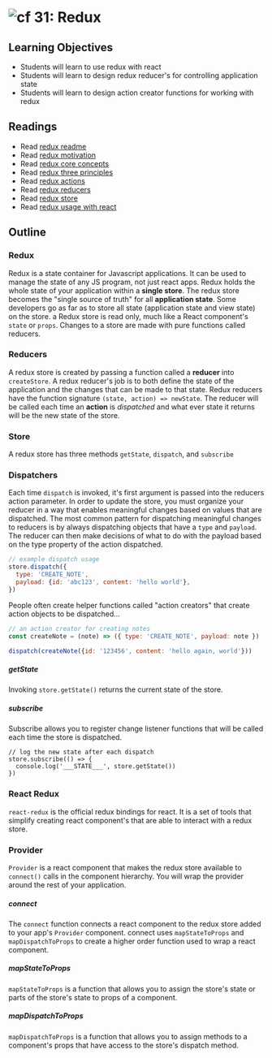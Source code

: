 ![cf](http://i.imgur.com/7v5ASc8.png) 31: Redux
===

## Learning Objectives
* Students will learn to use redux with react
* Students will learn to design redux reducer's for controlling application state
* Students will learn to design action creator functions for working with redux

## Readings
* Read [redux readme](http://redux.js.org/)
* Read [redux motivation](http://redux.js.org/docs/introduction/Motivation.html)
* Read [redux core concepts](http://redux.js.org/docs/introduction/CoreConcepts.html)
* Read [redux three principles](http://redux.js.org/docs/introduction/ThreePrinciples.html)
* Read [redux actions](http://redux.js.org/docs/basics/Actions.html)
* Read [redux reducers](http://redux.js.org/docs/basics/Reducers.html)
* Read [redux store](http://redux.js.org/docs/basics/Store.html)
* Read [redux usage with react](http://redux.js.org/docs/basics/UsageWithReact.html)

## Outline

### Redux
Redux is a state container for Javascript applications. It can be used to manage the state of any JS program, not just react apps. Redux holds the whole state of your application within a **single store**. The redux store becomes the "single source of truth" for all **application state**. Some developers go as far as to store all state (application state and view state) on the store. a Redux store is read only, much like a React component's `state` or `props`. Changes to a store are made with pure functions called reducers.

### Reducers
A redux store is created by passing a function called a **reducer** into `createStore`. A redux reducer's job is to both define the state of the application and the changes that can be made to that state. Redux reducers have the function signature `(state, action) => newState`. The reducer will be called each time an **action** is _dispatched_ and what ever state it returns will be the new state of the store.

### Store
A redux store has three methods `getState`, `dispatch`, and `subscribe`

### Dispatchers
Each time `dispatch` is invoked, it's first argument is passed into the reducers action parameter. In order to update the store, you must organize your reducer in a way that enables meaningful changes based on values that are dispatched. The most common pattern for dispatching meaningful changes to reducers is by always dispatching objects that have a `type` and `payload`. The reducer can then make decisions of what to do with the payload based on the type property of the action dispatched.  

``` javascript
// example dispatch usage
store.dispatch({
  type: 'CREATE_NOTE',
  payload: {id: 'abc123', content: 'hello world'},
})
```
People often create helper functions called "action creators" that create action objects to be dispatched...  
``` javascript
// an action creator for creating notes
const createNote = (note) => ({ type: 'CREATE_NOTE', payload: note })

dispatch(createNote({id: '123456', content: 'hello again, world'}))
```

##### getState
Invoking `store.getState()` returns the current state of the store.

##### subscribe
Subscribe allows you to register change listener functions that will be called each time the store is dispatched.
```
// log the new state after each dispatch
store.subscribe(() => {
  console.log('___STATE___', store.getState())
})
```

### React Redux
`react-redux` is the official redux bindings for react. It is a set of tools that simplify creating react component's that are able to interact with a redux store.

### Provider
`Provider` is a react component that makes the redux store available to `connect()` calls in the component hierarchy. You will wrap the provider around the rest of your application.

##### connect
The `connect` function connects a react component to the redux store added to your app's `Provider` component. connect uses `mapStateToProps` and `mapDispatchToProps` to create a higher order function used to wrap a react component.

##### mapStateToProps
`mapStateToProps` is a function that allows you to assign the store's state or parts of the store's state to props of a component.

##### mapDispatchToProps
`mapDispatchToProps` is a function that allows you to assign methods to a component's props that have access to the store's dispatch method.
